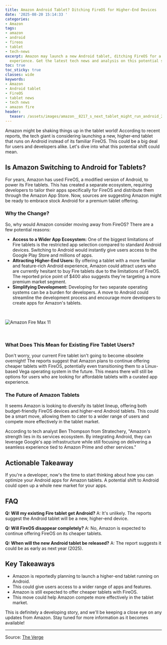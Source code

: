 ```yaml
---
title: Amazon Android Tablet? Ditching FireOS for Higher-End Devices
date: '2025-08-20 15:14:33 '
categories:
- Amazon
tags:
- amazon
- android
- fireos
- tablet
- tech-news
excerpt: Amazon may launch a new Android tablet, ditching FireOS for a higher-end
  experience. Get the latest tech news and analysis on this potential shift.
toc: true
toc_sticky: true
classes: wide
keywords:
- Amazon
- Android tablet
- FireOS
- tablet news
- tech news
- amazon fire
header:
  teaser: /assets/images/amazon__8217_s_next_tablet_might_run_android_20250820151432.webp
---
```


Amazon might be shaking things up in the tablet world! According to recent reports, the tech giant is considering launching a new, higher-end tablet that runs on Android instead of its familiar FireOS. This could be a big deal for users and developers alike. Let's dive into what this potential shift could mean.

## Is Amazon Switching to Android for Tablets?

For years, Amazon has used FireOS, a modified version of Android, to power its Fire tablets. This has created a separate ecosystem, requiring developers to tailor their apps specifically for FireOS and distribute them through the Amazon App Store. Now, sources are suggesting Amazon might be ready to embrace stock Android for a premium tablet offering.

### Why the Change?

So, why would Amazon consider moving away from FireOS? There are a few potential reasons:

*   **Access to a Wider App Ecosystem:** One of the biggest limitations of Fire tablets is the restricted app selection compared to standard Android devices. Switching to Android would instantly give users access to the Google Play Store and millions of apps.
*   **Attracting Higher-End Users:** By offering a tablet with a more familiar and feature-rich Android experience, Amazon could attract users who are currently hesitant to buy Fire tablets due to the limitations of FireOS. The reported price point of $400 also suggests they're targeting a more premium market segment.
*   **Simplifying Development:** Developing for two separate operating systems can be a burden for developers. A move to Android could streamline the development process and encourage more developers to create apps for Amazon's tablets.

<br>

![Amazon Fire Max 11](https://platform.theverge.com/wp-content/uploads/sites/2/2025/08/236703_Amazon_Fire_Max_11_DSeifert_0003.webp?quality=90&strip=all&crop=0,0,100,100)

<br>

### What Does This Mean for Existing Fire Tablet Users?

Don't worry, your current Fire tablet isn't going to become obsolete overnight! The reports suggest that Amazon plans to continue offering cheaper tablets with FireOS, potentially even transitioning them to a Linux-based Vega operating system in the future. This means there will still be options for users who are looking for affordable tablets with a curated app experience.

### The Future of Amazon Tablets

It seems Amazon is looking to diversify its tablet lineup, offering both budget-friendly FireOS devices and higher-end Android tablets. This could be a smart move, allowing them to cater to a wider range of users and compete more effectively in the tablet market.

According to tech analyst Ben Thompson from Stratechery, "Amazon's strength lies in its services ecosystem. By integrating Android, they can leverage Google's app infrastructure while still focusing on delivering a seamless experience tied to Amazon Prime and other services."

## Actionable Takeaway

If you're a developer, now's the time to start thinking about how you can optimize your Android apps for Amazon tablets. A potential shift to Android could open up a whole new market for your apps.

## FAQ

**Q: Will my existing Fire tablet get Android?**
A: It's unlikely. The reports suggest the Android tablet will be a new, higher-end device.

**Q: Will FireOS disappear completely?**
A: No, Amazon is expected to continue offering FireOS on its cheaper tablets.

**Q: When will the new Android tablet be released?**
A: The report suggests it could be as early as next year (2025).

## Key Takeaways

*   Amazon is reportedly planning to launch a higher-end tablet running on Android.
*   This could give users access to a wider range of apps and features.
*   Amazon is still expected to offer cheaper tablets with FireOS.
*   This move could help Amazon compete more effectively in the tablet market.

This is definitely a developing story, and we'll be keeping a close eye on any updates from Amazon. Stay tuned for more information as it becomes available!

---

Source: [The Verge](https://www.theverge.com/news/762348/amazon-android-tablet-launch-fireos)